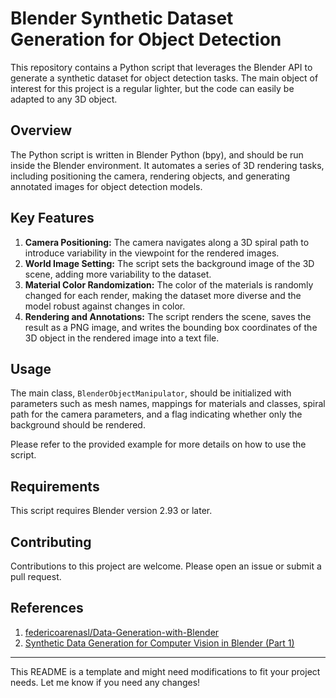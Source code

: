 # Blender Synthetic Dataset Generation for Object Detection

This repository contains a Python script that leverages the Blender API to generate a synthetic dataset for object detection tasks. The main object of interest for this project is a regular lighter, but the code can easily be adapted to any 3D object. 

## Overview

The Python script is written in Blender Python (bpy), and should be run inside the Blender environment. It automates a series of 3D rendering tasks, including positioning the camera, rendering objects, and generating annotated images for object detection models.

## Key Features

1. **Camera Positioning:** The camera navigates along a 3D spiral path to introduce variability in the viewpoint for the rendered images.
2. **World Image Setting:** The script sets the background image of the 3D scene, adding more variability to the dataset.
3. **Material Color Randomization:** The color of the materials is randomly changed for each render, making the dataset more diverse and the model robust against changes in color.
4. **Rendering and Annotations:** The script renders the scene, saves the result as a PNG image, and writes the bounding box coordinates of the 3D object in the rendered image into a text file.

## Usage

The main class, `BlenderObjectManipulator`, should be initialized with parameters such as mesh names, mappings for materials and classes, spiral path for the camera parameters, and a flag indicating whether only the background should be rendered.

Please refer to the provided example for more details on how to use the script.

## Requirements

This script requires Blender version 2.93 or later. 

## Contributing

Contributions to this project are welcome. Please open an issue or submit a pull request.

## References

1. [federicoarenasl/Data-Generation-with-Blender](https://github.com/federicoarenasl/Data-Generation-with-Blender)
2. [Synthetic Data Generation for Computer Vision in Blender (Part 1)](https://betterprogramming.pub/synthetic-data-generation-for-computer-vision-in-blender-part-1-6926819b11e6?gi=1f3e5f2f5bca)

---

This README is a template and might need modifications to fit your project needs. Let me know if you need any changes!
